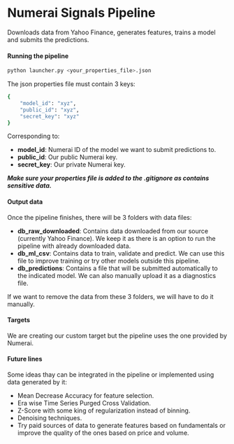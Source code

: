 # Numerai Signals Pipeline
Downloads data from Yahoo Finance, generates features, trains a model and submits the predictions.

#### Running the pipeline

```sh
python launcher.py <your_properties_file>.json
```
The json properties file must contain 3 keys:
```sh
{
    "model_id": "xyz", 
    "public_id": "xyz",
    "secret_key": "xyz"
}
```
Corresponding to:
- **model_id**: Numerai ID of the model we want to submit predictions to.
- **public_id**: Our public Numerai key.
- **secret_key**: Our private Numerai key.

***Make sure your properties file is added to the .gitignore as contains sensitive data.***

#### Output data
Once the pipeline finishes, there will be 3 folders with data files:
- **db_raw_downloaded**: Contains data downloaded from our source (currently Yahoo Finance). We keep it as there is an option to run the pipeline with already downloaded data. 
- **db_ml_csv**: Contains data to train, validate and predict. We can use this file to improve training or try other models outside this pipeline.
- **db_predictions**: Contains a file that will be submitted automatically to the indicated model. We can also manually upload it as a diagnostics file.

If we want to remove the data from these 3 folders, we will have to do it manually.

#### Targets
We are creating our custom target but the pipeline uses the one provided by Numerai.

#### Future lines
Some ideas thay can be integrated in the pipeline or implemented using data generated by it: 
- Mean Decrease Accuracy for feature selection.
- Era wise Time Series Purged Cross Validation. 
- Z-Score with some king of regularization instead of binning.
- Denoising techniques.
- Try paid sources of data to generate features based on fundamentals or improve the quality of the ones based on price and volume.